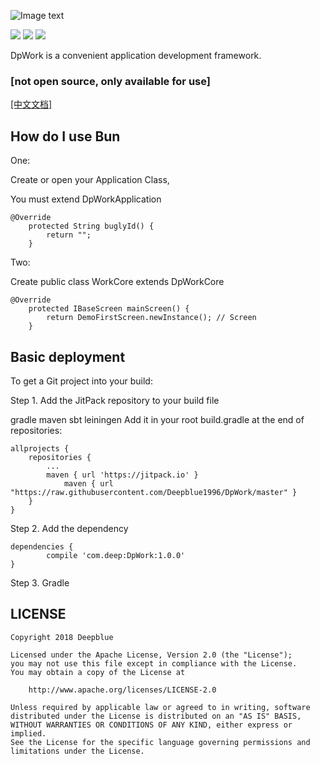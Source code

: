 ![Image text](https://raw.githubusercontent.com/Deepblue1996/DpWork/master/tool/ic_logo.png)

<a href="http://developer.android.com/index.html"><img src="https://img.shields.io/badge/platform-android-green.svg"></a>
[![](https://jitpack.io/v/Deepblue1996/Bun.svg)](https://jitpack.io/#Deepblue1996/Bun)
<a href="https://www.apache.org/licenses/LICENSE-2.0"><img src="https://img.shields.io/badge/license-apache-green.svg"></a>

DpWork is a convenient application development framework.

### [not open source, only available for use]

[[中文文档]](https://github.com/Deepblue1996/DpWork/blob/master/README_CN.md)

## How do I use Bun

One:

Create or open your Application Class, 

You must extend DpWorkApplication

<pre><code>@Override
    protected String buglyId() {
        return "";
    }
</code></pre>

Two:

Create public class WorkCore extends DpWorkCore

<pre><code>@Override
    protected IBaseScreen mainScreen() {
        return DemoFirstScreen.newInstance(); // Screen
    }
</code></pre>

## Basic deployment

To get a Git project into your build:

Step 1. Add the JitPack repository to your build file

gradle
maven
sbt
leiningen
Add it in your root build.gradle at the end of repositories:

	allprojects {
		repositories {
			...
			maven { url 'https://jitpack.io' }
        		maven { url "https://raw.githubusercontent.com/Deepblue1996/DpWork/master" }
		}
	}
Step 2. Add the dependency

	dependencies {
	        compile 'com.deep:DpWork:1.0.0'
	}
Step 3. Gradle

## LICENSE

<pre><code>Copyright 2018 Deepblue

Licensed under the Apache License, Version 2.0 (the "License");
you may not use this file except in compliance with the License.
You may obtain a copy of the License at

    http://www.apache.org/licenses/LICENSE-2.0

Unless required by applicable law or agreed to in writing, software
distributed under the License is distributed on an "AS IS" BASIS,
WITHOUT WARRANTIES OR CONDITIONS OF ANY KIND, either express or implied.
See the License for the specific language governing permissions and
limitations under the License.
</code></pre>
